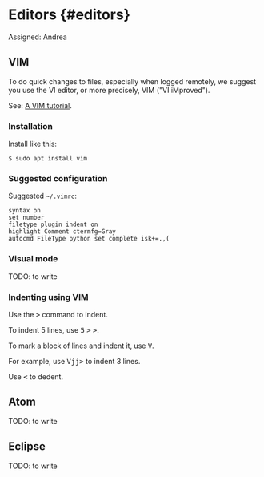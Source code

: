 # Editors {#editors}

Assigned: Andrea

## VIM

To do quick changes to files, especially when logged remotely,
we suggest you use the VI editor, or more precisely, VIM ("VI iMproved").

See: [A VIM tutorial](http://www.openvim.com/).

### Installation

Install like this:

    $ sudo apt install vim

### Suggested configuration

Suggested `~/.vimrc`:

    syntax on
    set number
    filetype plugin indent on
    highlight Comment ctermfg=Gray
    autocmd FileType python set complete isk+=.,(


<!-- autocmd FileType python set complete+=k~/.vim/syntax/python.vim isk+=.,( -->

### Visual mode

TODO: to write

### Indenting using VIM

Use the <kbd>&gt;</kbd> command to indent.

To indent 5 lines,  use
 <kbd>5</kbd>
 <kbd>&gt;</kbd>
 <kbd>&gt;</kbd>.

To mark a block of lines and indent it, use <kbd>V</kbd>.

For example, use <kbd>V</kbd><kbd>j</kbd><kbd>j</kbd><kbd>&gt;</kbd> to indent 3 lines.

Use <kbd>&lt;</kbd> to dedent.

## Atom

TODO: to write

## Eclipse

TODO: to write
